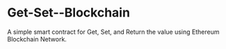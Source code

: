 # Get-Set--Blockchain
A simple smart contract for Get, Set, and Return the value using Ethereum Blockchain Network.
